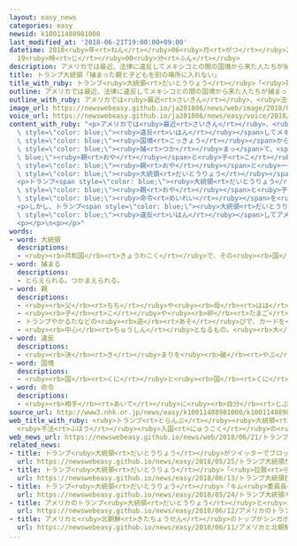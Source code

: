 ```yaml
---
layout: easy_news
categories: easy
newsid: k10011488981000
last_modified_at: '2018-06-21T19:00:00+09:00'
datetime: 2018<ruby>年<rt>ねん</rt></ruby>06<ruby>月<rt>がつ</rt></ruby>21<ruby>日<rt>にち</rt></ruby>
  19<ruby>時<rt>じ</rt></ruby>00<ruby>分<rt>ふん</rt></ruby>
description: アメリカでは最近、法律に違反してメキシコとの間の国境から来た人たちが捕まって、親と子どもが別の場所に入れられています。
title: トランプ大統領「捕まった親と子どもを別の場所に入れない」
title_with_ruby: トランプ<ruby>大統領<rt>だいとうりょう</rt></ruby>「<ruby>捕<rt>つか</rt></ruby>まった<ruby>親<rt>おや</rt></ruby>と<ruby>子<rt>こ</rt></ruby>どもを<ruby>別<rt>べつ</rt></ruby>の<ruby>場所<rt>ばしょ</rt></ruby>に<ruby>入<rt>い</rt></ruby>れない」
outline: アメリカでは最近、法律に違反してメキシコとの間の国境から来た人たちが捕まって、親と子どもが別の場所に入れられています。
outline_with_ruby: アメリカでは<ruby>最近<rt>さいきん</rt></ruby>、<ruby>法律<rt>ほうりつ</rt></ruby>に<ruby>違反<rt>いはん</rt></ruby>してメキシコとの<ruby>間<rt>あいだ</rt></ruby>の<ruby>国境<rt>こっきょう</rt></ruby>から<ruby>来<rt>き</rt></ruby>た<ruby>人<rt>ひと</rt></ruby>たちが<ruby>捕<rt>つか</rt></ruby>まって、<ruby>親<rt>おや</rt></ruby>と<ruby>子<rt>こ</rt></ruby>どもが<ruby>別<rt>べつ</rt></ruby>の<ruby>場所<rt>ばしょ</rt></ruby>に<ruby>入<rt>い</rt></ruby>れられています。
image_url: https://newswebeasy.github.io/ja201806/news/web/image/2018/06/21/K10011488981_1806210738_1806210748_01_03.jpg
voice_url: https://newswebeasy.github.io/ja201806/news/easy/voice/2018/06/21/k10011488981000.mp4
content_with_ruby: "<p>アメリカでは<ruby>最近<rt>さいきん</rt></ruby>、<ruby>法律<rt>ほうりつ</rt></ruby>に<span\
  \ style=\"color: blue;\"><ruby>違反<rt>いはん</rt></ruby></span>してメキシコとの<ruby>間<rt>あいだ</rt></ruby>の<span\
  \ style=\"color: blue;\"><ruby>国境<rt>こっきょう</rt></ruby></span>から<ruby>来<rt>き</rt></ruby>た<ruby>人<rt>ひと</rt></ruby>たちが<span\
  \ style=\"color: blue;\"><ruby>捕<rt>つか</rt></ruby>まっ</span>て、<span style=\"color:\
  \ blue;\"><ruby>親<rt>おや</rt></ruby></span>と<ruby>子<rt>こ</rt></ruby>どもが<ruby>別<rt>べつ</rt></ruby>の<ruby>場所<rt>ばしょ</rt></ruby>に<ruby>入<rt>い</rt></ruby>れられています。５<ruby>月<rt>がつ</rt></ruby>の<ruby>終<rt>お</rt></ruby>わりまでの６<ruby>週間<rt>しゅうかん</rt></ruby>で２０００<ruby>人<rt>にん</rt></ruby>の<ruby>子<rt>こ</rt></ruby>どもが<span\
  \ style=\"color: blue;\"><ruby>親<rt>おや</rt></ruby></span>と<ruby>一緒<rt>いっしょ</rt></ruby>にいることができなくなりました。このため、トランプ<span\
  \ style=\"color: blue;\"><ruby>大統領<rt>だいとうりょう</rt></ruby></span>のやり<ruby>方<rt>かた</rt></ruby>はよくないという<ruby>意見<rt>いけん</rt></ruby>が<ruby>多<rt>おお</rt></ruby>くなっています。</p>\n\
  <p>トランプ<span style=\"color: blue;\"><ruby>大統領<rt>だいとうりょう</rt></ruby></span>は<ruby>２０日<rt>はつか</rt></ruby>、「<ruby>私<rt>わたし</rt></ruby>たちは<ruby>優<rt>やさ</rt></ruby>しい<ruby>心<rt>こころ</rt></ruby>を<ruby>持<rt>も</rt></ruby>っています。<ruby>家族<rt>かぞく</rt></ruby>を<ruby>一緒<rt>いっしょ</rt></ruby>にしたいです。とても<ruby>大事<rt>だいじ</rt></ruby>なことです」と<ruby>言<rt>い</rt></ruby>いました。そして、<span\
  \ style=\"color: blue;\"><ruby>親<rt>おや</rt></ruby></span>と<ruby>子<rt>こ</rt></ruby>どもを<ruby>別<rt>べつ</rt></ruby>の<ruby>場所<rt>ばしょ</rt></ruby>に<ruby>入<rt>い</rt></ruby>れないという<span\
  \ style=\"color: blue;\"><ruby>命令<rt>めいれい</rt></ruby></span>を<ruby>出<rt>だ</rt></ruby>しました。</p>\n\
  <p>しかし、トランプ<span style=\"color: blue;\"><ruby>大統領<rt>だいとうりょう</rt></ruby></span>は、<ruby>法律<rt>ほうりつ</rt></ruby>に<span\
  \ style=\"color: blue;\"><ruby>違反<rt>いはん</rt></ruby></span>してアメリカに<ruby>来<rt>き</rt></ruby>ている<ruby>人<rt>ひと</rt></ruby>たちに<ruby>厳<rt>きび</rt></ruby>しくすることはこれからも<ruby>続<rt>つづ</rt></ruby>けると<ruby>言<rt>い</rt></ruby>っています。</p>\n\
  <p></p>\n<p></p>"
words:
- word: 大統領
  descriptions:
  - <ruby><rb>共和国</rb><rt>きょうわこく</rt></ruby>で、その<ruby><rb>国</rb><rt>くに</rt></ruby>を<ruby><rb>代表</rb><rt>だいひょう</rt></ruby>する<ruby><rb>人</rb><rt>ひと</rt></ruby>。
- word: 捕まる
  descriptions:
  - とらえられる。つかまえられる。
- word: 親
  descriptions:
  - <ruby><rb>父</rb><rt>ちち</rt></ruby>や<ruby><rb>母</rb><rt>はは</rt></ruby>。<ruby><rb>両親</rb><rt>りょうしん</rt></ruby>。
  - <ruby><rb>子</rb><rt>こ</rt></ruby>や<ruby><rb>卵</rb><rt>たまご</rt></ruby>をうんだもの。
  - トランプやかるたなどの<ruby><rb>遊</rb><rt>あそ</rt></ruby>びで、カードを<ruby><rb>配</rb><rt>くば</rt></ruby>る<ruby><rb>人</rb><rt>ひと</rt></ruby>。
  - <ruby><rb>中心</rb><rt>ちゅうしん</rt></ruby>となるもの。<ruby><rb>大</rb><rt>おお</rt></ruby>きいもの。
- word: 違反
  descriptions:
  - <ruby><rb>決</rb><rt>き</rt></ruby>まりを<ruby><rb>破</rb><rt>やぶ</rt></ruby>ること。
- word: 国境
  descriptions:
  - <ruby><rb>国</rb><rt>くに</rt></ruby>と<ruby><rb>国</rb><rt>くに</rt></ruby>との<ruby><rb>境</rb><rt>さかい</rt></ruby>。くにざかい。
- word: 命令
  descriptions:
  - <ruby><rb>相手</rb><rt>あいて</rt></ruby>に<ruby><rb>自分</rb><rt>じぶん</rt></ruby>の<ruby><rb>考</rb><rt>かんが</rt></ruby>えや<ruby><rb>仕事</rb><rt>しごと</rt></ruby>などを<ruby><rb>言</rb><rt>い</rt></ruby>いつけること。<ruby><rb>言</rb><rt>い</rt></ruby>いつけ。
source_url: http://www3.nhk.or.jp/news/easy/k10011488981000/k10011488981000.html
web_title_with_ruby: <ruby>トランプ<rt>とらんぷ</rt></ruby><ruby>大統領<rt>だいとうりょう</rt></ruby>
  <ruby>不法<rt>ふほう</rt></ruby><ruby>入国<rt>にゅうこく</rt></ruby>の<ruby>親子<rt>おやこ</rt></ruby><ruby>分離<rt>ぶんり</rt></ruby><ruby>回避<rt>かいひ</rt></ruby>の<ruby>大統領令<rt>だいとうりょうれい</rt></ruby>に<ruby>署名<rt>しょめい</rt></ruby>
web_news_url: https://newswebeasy.github.io/news/web/2018/06/21/トランプ大統領-不法入国の親子分離回避の大統領令に署名
related_news:
- title: トランプ<ruby>大統領<rt>だいとうりょう</rt></ruby>がツイッターでブロックしたのは<ruby>憲法<rt>けんぽう</rt></ruby>に<ruby>違反<rt>いはん</rt></ruby>
  url: https://newswebeasy.github.io/news/easy/2018/05/25/トランプ大統領がツイッターでブロックしたのは憲法に違反
- title: トランプ<ruby>大統領<rt>だいとうりょう</rt></ruby>「<ruby>拉致<rt>らち</rt></ruby>の<ruby>問題<rt>もんだい</rt></ruby>についてキム<ruby>委員長<rt>いいんちょう</rt></ruby>に<ruby>話<rt>はな</rt></ruby>した」
  url: https://newswebeasy.github.io/news/easy/2018/06/13/トランプ大統領拉致の問題についてキム委員長に話した
- title: トランプ<ruby>大統領<rt>だいとうりょう</rt></ruby>「キム<ruby>委員長<rt>いいんちょう</rt></ruby>と<ruby>会<rt>あ</rt></ruby>うかどうか<ruby>来週<rt>らいしゅう</rt></ruby>わかる」
  url: https://newswebeasy.github.io/news/easy/2018/05/24/トランプ大統領キム委員長と会うかどうか来週わかる
- title: アメリカのトランプ<ruby>大統領<rt>だいとうりょう</rt></ruby>と<ruby>北朝鮮<rt>きたちょうせん</rt></ruby>のキム<ruby>委員長<rt>いいんちょう</rt></ruby>が<ruby>初<rt>はじ</rt></ruby>めて<ruby>会<rt>あ</rt></ruby>う
  url: https://newswebeasy.github.io/news/easy/2018/06/12/アメリカのトランプ大統領と北朝鮮のキム委員長が初めて会う
- title: アメリカと<ruby>北朝鮮<rt>きたちょうせん</rt></ruby>のトップがシンガポールに<ruby>着<rt>つ</rt></ruby>く
  url: https://newswebeasy.github.io/news/easy/2018/06/11/アメリカと北朝鮮のトップがシンガポールに着く
...
```


